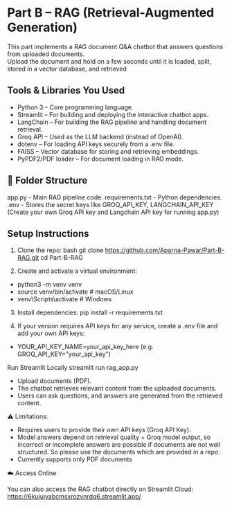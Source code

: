 # Part B – RAG (Retrieval-Augmented Generation)

This part implements a RAG document Q&A chatbot that answers questions from uploaded documents.  
Upload the document and hold on a few seconds until it is loaded, split, stored in a vector database, and retrieved

## Tools & Libraries You Used

- Python 3 – Core programming language.
- Streamlit – For building and deploying the interactive chatbot apps.
- LangChain – For building the RAG pipeline and handling document retrieval.
- Groq API – Used as the LLM backend (instead of OpenAI).
- dotenv – For loading API keys securely from a .env file.
- FAISS – Vector database for storing and retrieving embeddings.
- PyPDF2/PDF loader – For document loading in RAG mode.

## 📂 Folder Structure
app.py - Main RAG pipeline code.
requirements.txt - Python dependencies.
.env - Stores the secret keys like GROQ_API_KEY, LANGCHAIN_API_KEY (Create your own Groq API key and Langchain API key for running app.py)

## Setup Instructions

1. Clone the repo:
bash
git clone https://github.com/Aparna-Pawar/Part-B-RAG.git
cd Part-B-RAG

2. Create and activate a virtual environment:
- python3 -m venv venv
- source venv/bin/activate   # macOS/Linux
- venv\Scripts\activate      # Windows

3. Install dependencies:
pip install -r requirements.txt

4. If your version requires API keys for any service, create a .env file and add your own API keys:

- YOUR_API_KEY_NAME=your_api_key_here 
  (e.g. GROQ_API_KEY="your_api_key")

Run Streamlit Locally 
streamlit run rag_app.py

- Upload documents (PDF).
- The chatbot retrieves relevant content from the uploaded documents.
- Users can ask questions, and answers are generated from the retrieved content.

⚠️ Limitations:
- Requires users to provide their own API keys (Groq API Key).
- Model answers depend on retrieval quality + Groq model output, so incorrect or incomplete answers are possible if documents are not well structured. So please use the documents which are provided in a repo.
- Currently supports only PDF documents

☁️ Access Online

You can also access the RAG chatbot directly on Streamlit Cloud:
https://6kujujvabcmsxrozvnrdq6.streamlit.app/
